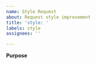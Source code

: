 ```yaml
---
name: Style Request
about: Request style improvement
title: 'style: '
labels: style
assignees: ''

---
```


**Purpose**
<!-- Where do you need a style modification (please explain) ? -->
